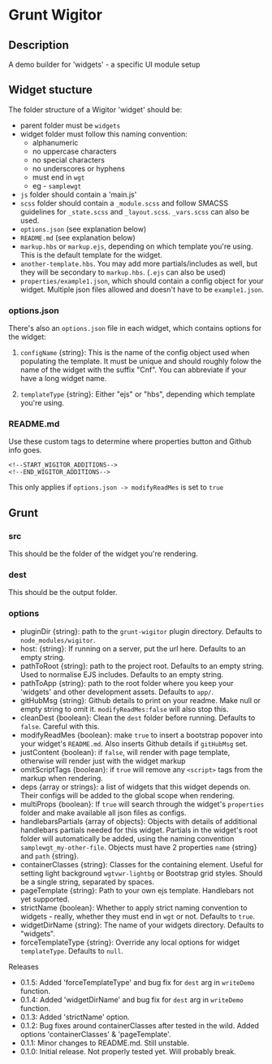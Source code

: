 # Grunt Wigitor

## Description
A demo builder for 'widgets' - a specific UI module setup

## Widget stucture
The folder structure of a Wigitor 'widget' should be:
- parent folder must be `widgets`
- widget folder must follow this naming convention: 
  - alphanumeric 
  - no uppercase characters
  - no special characters
  - no underscores or hyphens
  - must end in `wgt`
  - eg - `samplewgt`
- `js` folder should contain a 'main.js'
- `scss` folder should contain a `_module.scss` and follow SMACSS guidelines for `_state.scss` and `_layout.scss`. `_vars.scss` can also be used.
- `options.json` (see explanation below)
- `README.md` (see explanation below)
- `markup.hbs` or `markup.ejs`, depending on which template you're using. This is the default template for the widget.
- `another-template.hbs`. You may add more partials/includes as well, but they will be secondary to `markup.hbs`. (`.ejs` can also be used)
- `properties/example1.json`, which should contain a config object for your widget. Multiple json files allowed and doesn't have to be `example1.json`.

### options.json
There's also an `options.json` file in each widget, which contains options for the widget:

1. `configName` {string}: This is the name of the config object used when populating the template. It must be unique and should roughly folow the name of the widget with the suffix "Cnf". You can abbreviate if your have a long widget name.

2. `templateType` {string}: Either "ejs" or "hbs", depending which template you're using.


### README.md
Use these custom tags to determine where properties button and Github info goes.
```
<!--START_WIGITOR_ADDITIONS-->
<!--END_WIGITOR_ADDITIONS-->
```
This only applies if `options.json -> modifyReadMes` is set to `true`


## Grunt
### src
This should be the folder of the widget you're rendering.

### dest
This should be the output folder.

### options
- pluginDir {string}: path to the `grunt-wigitor` plugin directory. Defaults to `node_modules/wigitor`.
- host: {string}: If running on a server, put the url here. Defaults to an empty string.
- pathToRoot {string}: path to the project root. Defaults to an empty string. Used to normalise EJS includes. Defaults to an empty string.
- pathToApp {string}: path to the root folder where you keep your 'widgets' and other development assets. Defaults to `app/`. 
- gitHubMsg {string}: Github details to print on your readme. Make null or empty string to omit it. `modifyReadMes:false` will also stop this.
- cleanDest {boolean}: Clean the `dest` folder before running. Defaults to `false`. Careful with this.
- modifyReadMes {boolean}: make `true` to insert a bootstrap popover into your widget's `README.md`. Also inserts Github details if `gitHubMsg` set.
- justContent {boolean}: if `false`, will render with page template, otherwise will render just with the widget markup
- omitScriptTags {boolean}: if `true` will remove any `<script>` tags from the markup when rendering.
- deps {array or strings}: a list of widgets that this widget depends on. Their configs will be added to the global scope when rendering.
- multiProps {boolean}: If `true` will search through the widget's `properties` folder and make available all json files as configs.
- handlebarsPartials {array of objects}: Objects with details of additional handlebars partials needed for this widget. Partials in the widget's root folder will automatically be added, using the naming convention `samplewgt_my-other-file`. Objects must have 2 properties `name` {string} and `path` {string}.
- containerClasses {string}: Classes for the containing element. Useful for setting light background `wgtvwr-lightbg` or Bootstrap grid styles. Should be a single string, separated by spaces.
- pageTemplate {string}: Path to your own ejs template. Handlebars not yet supported.
- strictName {boolean}: Whether to apply strict naming convention to widgets - really, whether they must end in `wgt` or not. Defaults to `true`.
- widgetDirName {string}: The name of your widgets directory. Defaults to "widgets".
- forceTemplateType {string}: Override any local options for widget `templateType`. Defaults to `null`.


Releases
- 0.1.5: Added 'forceTemplateType' and bug fix for `dest` arg in `writeDemo` function.
- 0.1.4: Added 'widgetDirName' and bug fix for `dest` arg in `writeDemo` function.
- 0.1.3: Added 'strictName' option.
- 0.1.2: Bug fixes around containerClasses after tested in the wild. Added options 'containerClasses' & 'pageTemplate'.
- 0.1.1: Minor changes to README.md. Still unstable.
- 0.1.0: Initial release. Not properly tested yet. Will probably break.